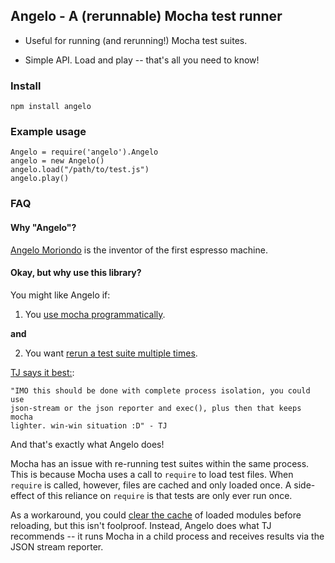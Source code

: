 ## Angelo - A (rerunnable) Mocha test runner

- Useful for running (and rerunning!) Mocha test suites.

- Simple API. Load and play -- that's all you need to know!


### Install

    npm install angelo

### Example usage
 
    Angelo = require('angelo').Angelo
    angelo = new Angelo()
    angelo.load("/path/to/test.js")
    angelo.play()

### FAQ

#### Why "Angelo"?

[Angelo Moriondo](http://en.wikipedia.org/wiki/Angelo_Moriondo) is the inventor of the first espresso machine.

#### Okay, but why use this library?

You might like Angelo if:

  1) You [use mocha programmatically](https://github.com/visionmedia/mocha/wiki/Using-mocha-programmatically).

  **and**
  
  2) You want [rerun a test suite multiple times](https://github.com/visionmedia/mocha/issues/736).

[TJ says it best:](https://github.com/visionmedia/mocha/pull/977#issuecomment-24460957):

    "IMO this should be done with complete process isolation, you could use 
    json-stream or the json reporter and exec(), plus then that keeps mocha 
    lighter. win-win situation :D" - TJ 

And that's exactly what Angelo does!

Mocha has an issue with re-running test suites within the same process. This is because Mocha uses a call to `require` to load test files. When `require` is called, however, files are cached and only loaded once. A side-effect of this reliance on `require` is that tests are only ever run once. 

As a workaround, you could [clear the cache](https://github.com/visionmedia/mocha/pull/266#issuecomment-11794765) of loaded modules before reloading, but this isn't foolproof. Instead, Angelo does what TJ recommends -- it runs Mocha in a child process and receives results via the JSON stream reporter.
